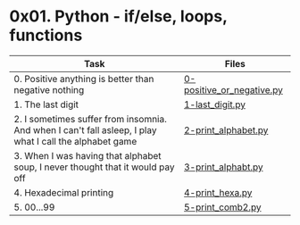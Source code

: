 # 0x01. Python - if/else, loops, functions 

|Task|Files|
|----|-----|
|0. Positive anything is better than negative nothing|[0-positive_or_negative.py](./0-positive_or_negative.py)|
|1. The last digit|[1-last_digit.py](./1-last_digit.py)|
|2. I sometimes suffer from insomnia. And when I can't fall asleep, I play what I call the alphabet game|[2-print_alphabet.py](./2-print_alphabet.py)|
|3. When I was having that alphabet soup, I never thought that it would pay off|[3-print_alphabt.py](./3-print_alphabt.py)|
|4. Hexadecimal printing|[4-print_hexa.py](./4-print_hexa.py)|
|5. 00...99|[5-print_comb2.py](./5-print_comb2.py)|

